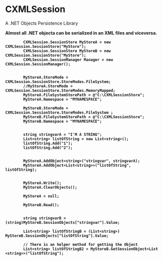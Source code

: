 # CXMLSession
A .NET Objects Persistence Library<p><b>
Almost all .NET objecta can be serialized in an XML files and viceversa.


            CXMLSession.SessionStore MyStoreA = new CXMLSession.SessionStore("MyStore");
            CXMLSession.SessionStore MyStoreB = new CXMLSession.SessionStore("MyStore");
            CXMLSession.SessionManager Manager = new CXMLSession.SessionManager();


            MyStoreA.StoreMode = CXMLSession.SessionStore.StoreModes.FileSystem;
            //MyStoreA.StoreMode = CXMLSession.SessionStore.StoreModes.MemoryMapped;
            MyStoreA.FileSystemStorePath = @"C:\CXMLSessionStore";
            MyStoreA.Namespace = "MYNAMESPACE";

            MyStoreB.StoreMode = CXMLSession.SessionStore.StoreModes.FileSystem ;
            MyStoreB.FileSystemStorePath = @"C:\CXMLSessionStore";
            MyStoreB.Namespace = "MYNAMESPACE";


            string stringvarA = "I'M A STRING";
            List<string> listOfString = new List<string>();
            listOfString.Add("1");
            listOfString.Add("2");


            MyStoreA.AddObject<string>("stringvar", stringvarA);
            MyStoreA.AddObject<List<string>>("listOfString", listOfString);


            MyStoreA.Write();
            MyStoreA.ClearObjects();

            MyStoreA = null;

            MyStoreB.Read();


            string stringvarB = (string)MyStoreB.SessionObjects["stringvar"].Value;

            List<string> listOfStringB = (List<string>) MyStoreB.SessionObjects["listOfString"].Value;
            
            // There is an helper method for getting the Object 
            List<string> listOfStringB2 = MyStoreB.GetSessionObject<List <string>>("listOfString");
